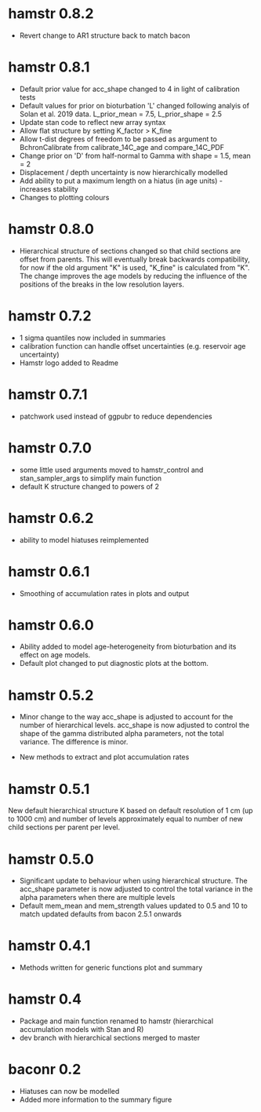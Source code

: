 
# hamstr 0.8.2

* Revert change to AR1 structure back to match bacon

# hamstr 0.8.1

* Default prior value for acc_shape changed to 4 in light of calibration tests
* Default values for prior on bioturbation 'L' changed following analyis of Solan et al. 2019 data. L_prior_mean = 7.5, L_prior_shape = 2.5
* Update stan code to reflect new array syntax
* Allow flat structure by setting K_factor > K_fine
* Allow t-dist degrees of freedom to be passed as argument to BchronCalibrate from calibrate_14C_age and compare_14C_PDF
* Change prior on 'D' from half-normal to Gamma with shape = 1.5, mean = 2
* Displacement / depth uncertainty is now hierarchically modelled
* Add ability to put a maximum length on a hiatus (in age units) - increases stability
* Changes to plotting colours

# hamstr 0.8.0

* Hierarchical structure of sections changed so that child sections are offset from parents. This will eventually break backwards compatibility, for now if the old argument "K" is used, "K_fine" is calculated from "K". The change improves the age models by reducing the influence of the positions of the breaks in the low resolution layers.

# hamstr 0.7.2

* 1 sigma quantiles now included in summaries
* calibration function can handle offset uncertainties (e.g. reservoir age uncertainty)
* Hamstr logo added to Readme

# hamstr 0.7.1

* patchwork used instead of ggpubr to reduce dependencies

# hamstr 0.7.0

* some little used arguments moved to hamstr_control and stan_sampler_args to simplify main function 
* default K structure changed to powers of 2

# hamstr 0.6.2

* ability to model hiatuses reimplemented 

# hamstr 0.6.1

* Smoothing of accumulation rates in plots and output


# hamstr 0.6.0

* Ability added to model age-heterogeneity from bioturbation and its effect on age models.
* Default plot changed to put diagnostic plots at the bottom.


# hamstr 0.5.2

* Minor change to the way acc_shape is adjusted to account for the number of hierarchical levels. acc_shape is now adjusted to control the shape of the gamma distributed alpha parameters, not the total variance. The difference is minor.

* New methods to extract and plot accumulation rates


# hamstr 0.5.1

New default hierarchical structure K based on default resolution of 1 cm (up to 1000 cm)
and number of levels approximately equal to number of new child sections per parent per level.


# hamstr 0.5.0

* Significant update to behaviour when using hierarchical structure. The acc_shape 
parameter is now adjusted to control the total variance in the alpha parameters 
when there are multiple levels
* Default mem_mean and mem_strength values updated to 0.5 and 10 to match 
updated defaults from bacon 2.5.1 onwards


# hamstr 0.4.1

* Methods written for generic functions plot and summary


# hamstr 0.4

* Package and main function renamed to hamstr (hierarchical accumulation models with Stan and R)
* dev branch with hierarchical sections merged to master


# baconr 0.2

* Hiatuses can now be modelled
* Added more information to the summary figure